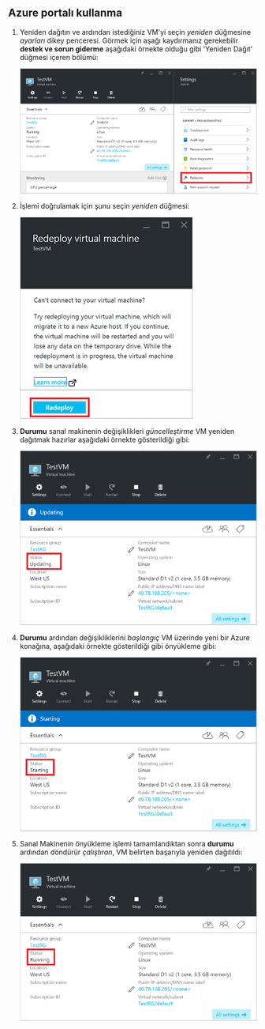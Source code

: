## <a name="use-the-azure-portal"></a>Azure portalı kullanma
1. Yeniden dağıtın ve ardından istediğiniz VM'yi seçin *yeniden* düğmesine *ayarları* dikey penceresi. Görmek için aşağı kaydırmanız gerekebilir **destek ve sorun giderme** aşağıdaki örnekte olduğu gibi 'Yeniden Dağıt' düğmesi içeren bölümü:
   
    ![Azure VM dikey penceresi](./media/virtual-machines-common-redeploy-to-new-node/vmoverview.png)
2. İşlemi doğrulamak için şunu seçin *yeniden* düğmesi:
   
    ![VM dikey penceresinde yeniden dağıtma](./media/virtual-machines-common-redeploy-to-new-node/redeployvm.png)
3. **Durumu** sanal makinenin değişiklikleri *güncelleştirme* VM yeniden dağıtmak hazırlar aşağıdaki örnekte gösterildiği gibi:
   
    ![Sanal makine güncelleştiriliyor](./media/virtual-machines-common-redeploy-to-new-node/vmupdating.png)
4. **Durumu** ardından değişikliklerini *başlangıç* VM üzerinde yeni bir Azure konağına, aşağıdaki örnekte gösterildiği gibi önyükleme gibi:
   
    ![VM başlatılıyor](./media/virtual-machines-common-redeploy-to-new-node/vmstarting.png)
5. Sanal Makinenin önyükleme işlemi tamamlandıktan sonra **durumu** ardından döndürür *çalıştıran*, VM belirten başarıyla yeniden dağıtıldı:
   
    ![VM çalışıyor](./media/virtual-machines-common-redeploy-to-new-node/vmrunning.png)

